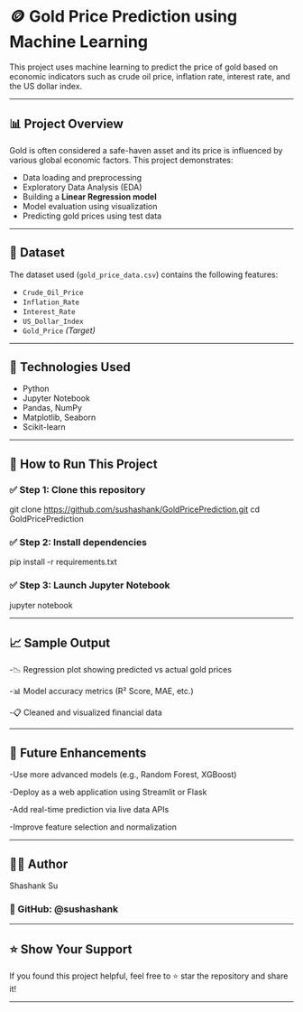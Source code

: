 # 🪙 Gold Price Prediction using Machine Learning

This project uses machine learning to predict the price of gold based on economic indicators such as crude oil price, inflation rate, interest rate, and the US dollar index.

---

## 📊 Project Overview

Gold is often considered a safe-haven asset and its price is influenced by various global economic factors. This project demonstrates:

- Data loading and preprocessing
- Exploratory Data Analysis (EDA)
- Building a **Linear Regression model**
- Model evaluation using visualization
- Predicting gold prices using test data

---

## 📁 Dataset

The dataset used (`gold_price_data.csv`) contains the following features:

- `Crude_Oil_Price`  
- `Inflation_Rate`  
- `Interest_Rate`  
- `US_Dollar_Index`  
- `Gold_Price` *(Target)*

---

## 🧠 Technologies Used

- Python
- Jupyter Notebook
- Pandas, NumPy
- Matplotlib, Seaborn
- Scikit-learn

---

## 🚀 How to Run This Project 

### ✅ Step 1: Clone this repository
git clone https://github.com/sushashank/GoldPricePrediction.git
cd GoldPricePrediction

### ✅ Step 2: Install dependencies
pip install -r requirements.txt


### ✅ Step 3: Launch Jupyter Notebook
jupyter notebook

---

## 📈 Sample Output

-📉 Regression plot showing predicted vs actual gold prices

-📊 Model accuracy metrics (R² Score, MAE, etc.)

-📋 Cleaned and visualized financial data

---

## 📌 Future Enhancements
-Use more advanced models (e.g., Random Forest, XGBoost)

-Deploy as a web application using Streamlit or Flask

-Add real-time prediction via live data APIs

-Improve feature selection and normalization

---

## 👨‍💻 Author
 Shashank Su
 ### 🔗 GitHub: @sushashank

 ---

## ⭐️ Show Your Support
If you found this project helpful, feel free to ⭐️ star the repository and share it!

---


